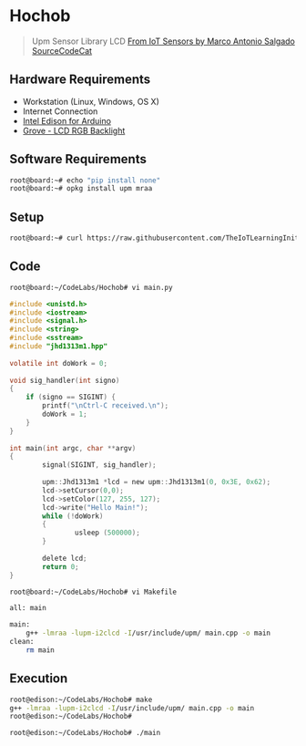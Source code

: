 # Hochob

> Upm Sensor Library LCD [From IoT Sensors by Marco Antonio Salgado SourceCodeCat](https://theiotlearninginitiative.gitbooks.io/internetofthingssensors/content/)

## Hardware Requirements

- Workstation (Linux, Windows, OS X)
- Internet Connection
- [Intel Edison for Arduino](https://www.seeedstudio.com/Intel%C2%AE-Edison-for-Arduino-p-2149.html)
- [Grove - LCD RGB Backlight](http://wiki.seeed.cc/Grove-LCD_RGB_Backlight/)

## Software Requirements

```sh
root@board:~# echo "pip install none"
root@board:~# opkg install upm mraa
```

## Setup

```sh
root@board:~# curl https://raw.githubusercontent.com/TheIoTLearningInitiative/CodeLabs/master/Hochob/setup.sh -o - | sh
```

## Code

```sh
root@board:~/CodeLabs/Hochob# vi main.py
```

```c
#include <unistd.h>                                                             
#include <iostream>                                                             
#include <signal.h>                                                             
#include <string>                                                               
#include <sstream>                                                              
#include "jhd1313m1.hpp"                                                        
                                                                                
volatile int doWork = 0;                                                        
                                                                                
void sig_handler(int signo)                                                     
{                                                                               
    if (signo == SIGINT) {                                                      
        printf("\nCtrl-C received.\n");                                         
        doWork = 1;                                                             
    }                                                                           
}                                                                               
                                                                                
int main(int argc, char **argv)                                                 
{                                                                               
        signal(SIGINT, sig_handler);                                            
                                                                                
        upm::Jhd1313m1 *lcd = new upm::Jhd1313m1(0, 0x3E, 0x62);                
        lcd->setCursor(0,0);                                                    
        lcd->setColor(127, 255, 127);                                           
        lcd->write("Hello Main!");
        while (!doWork)                                                         
        {                                                                       
                usleep (500000);                                                
        }                                                                       
                                                                                
        delete lcd;                                                             
        return 0;                                                               
}
```

```sh
root@board:~/CodeLabs/Hochob# vi Makefile
```

```sh
all: main

main:
	g++ -lmraa -lupm-i2clcd -I/usr/include/upm/ main.cpp -o main
clean:
	rm main
```

## Execution

```sh
root@edison:~/CodeLabs/Hochob# make
g++ -lmraa -lupm-i2clcd -I/usr/include/upm/ main.cpp -o main
root@edison:~/CodeLabs/Hochob#
```

```sh
root@edison:~/CodeLabs/Hochob# ./main

```